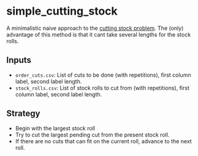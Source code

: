 # simple_cutting_stock

A minimalistic naive approach to the
[cutting stock problem](https://en.wikipedia.org/wiki/Cutting_stock_problem).
The (only) advantage of this method is that it cant take several lengths for the stock rolls.


## Inputs

* `order_cuts.csv`: List of cuts to be done (with repetitions), first column label, second label length.
* `stock_rolls.csv`: List of stock rolls to cut from (with repetitions), first column label, second label length.

## Strategy

* Begin with the largest stock roll
* Try to cut the largest pending cut from the present stock roll.
* If there are no cuts that can fit on the current roll, advance to the next roll.
